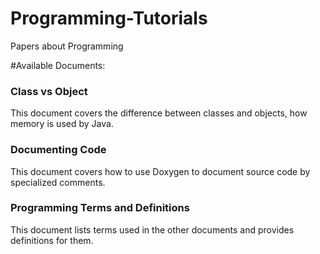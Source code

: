 # Programming-Tutorials
Papers about Programming


#Available Documents:

### Class vs Object

 This document covers the difference between classes and objects,
 how memory is used by Java.

### Documenting Code

This document covers how to use Doxygen to document source code
by specialized comments.

### Programming Terms and Definitions

This document lists terms used in the other documents and provides
definitions for them.
